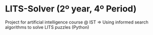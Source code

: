 # LITS-Solver (2º year, 4º Period)
Project for artificial intelligence course @ IST
=> Using informed search algorithms to solve LITS puzzles (Python)
